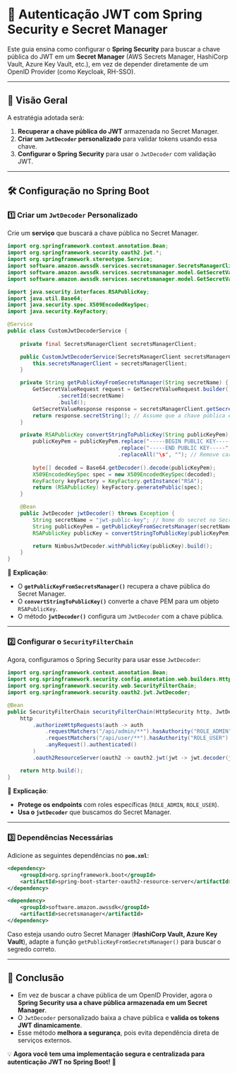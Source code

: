 # 🔐 Autenticação JWT com Spring Security e Secret Manager

Este guia ensina como configurar o **Spring Security** para buscar a chave pública do JWT em um **Secret Manager** (AWS Secrets Manager, HashiCorp Vault, Azure Key Vault, etc.), em vez de depender diretamente de um OpenID Provider (como Keycloak, RH-SSO).

---

## 📌 Visão Geral

A estratégia adotada será:
1. **Recuperar a chave pública do JWT** armazenada no Secret Manager.
2. **Criar um `JwtDecoder` personalizado** para validar tokens usando essa chave.
3. **Configurar o Spring Security** para usar o `JwtDecoder` com validação JWT.

---

## 🛠 Configuração no Spring Boot

### 1️⃣ Criar um `JwtDecoder` Personalizado

Crie um **serviço** que buscará a chave pública no Secret Manager.

```java
import org.springframework.context.annotation.Bean;
import org.springframework.security.oauth2.jwt.*;
import org.springframework.stereotype.Service;
import software.amazon.awssdk.services.secretsmanager.SecretsManagerClient;
import software.amazon.awssdk.services.secretsmanager.model.GetSecretValueRequest;
import software.amazon.awssdk.services.secretsmanager.model.GetSecretValueResponse;

import java.security.interfaces.RSAPublicKey;
import java.util.Base64;
import java.security.spec.X509EncodedKeySpec;
import java.security.KeyFactory;

@Service
public class CustomJwtDecoderService {
    
    private final SecretsManagerClient secretsManagerClient;

    public CustomJwtDecoderService(SecretsManagerClient secretsManagerClient) {
        this.secretsManagerClient = secretsManagerClient;
    }

    private String getPublicKeyFromSecretsManager(String secretName) {
        GetSecretValueRequest request = GetSecretValueRequest.builder()
                .secretId(secretName)
                .build();
        GetSecretValueResponse response = secretsManagerClient.getSecretValue(request);
        return response.secretString(); // Assume que a chave pública está armazenada como uma string JSON ou PEM
    }

    private RSAPublicKey convertStringToPublicKey(String publicKeyPem) throws Exception {
        publicKeyPem = publicKeyPem.replace("-----BEGIN PUBLIC KEY-----", "")
                                   .replace("-----END PUBLIC KEY-----", "")
                                   .replaceAll("\s", ""); // Remove caracteres inválidos
        
        byte[] decoded = Base64.getDecoder().decode(publicKeyPem);
        X509EncodedKeySpec spec = new X509EncodedKeySpec(decoded);
        KeyFactory keyFactory = KeyFactory.getInstance("RSA");
        return (RSAPublicKey) keyFactory.generatePublic(spec);
    }

    @Bean
    public JwtDecoder jwtDecoder() throws Exception {
        String secretName = "jwt-public-key"; // Nome do secret no Secrets Manager
        String publicKeyPem = getPublicKeyFromSecretsManager(secretName);
        RSAPublicKey publicKey = convertStringToPublicKey(publicKeyPem);

        return NimbusJwtDecoder.withPublicKey(publicKey).build();
    }
}
```

📌 **Explicação**:
- O **`getPublicKeyFromSecretsManager()`** recupera a chave pública do Secret Manager.
- O **`convertStringToPublicKey()`** converte a chave PEM para um objeto `RSAPublicKey`.
- O método **`jwtDecoder()`** configura um `JwtDecoder` com a chave pública.

---

### 2️⃣ Configurar o `SecurityFilterChain`

Agora, configuramos o Spring Security para usar esse `JwtDecoder`:

```java
import org.springframework.context.annotation.Bean;
import org.springframework.security.config.annotation.web.builders.HttpSecurity;
import org.springframework.security.web.SecurityFilterChain;
import org.springframework.security.oauth2.jwt.JwtDecoder;

@Bean
public SecurityFilterChain securityFilterChain(HttpSecurity http, JwtDecoder jwtDecoder) throws Exception {
    http
        .authorizeHttpRequests(auth -> auth
            .requestMatchers("/api/admin/**").hasAuthority("ROLE_ADMIN")
            .requestMatchers("/api/user/**").hasAuthority("ROLE_USER")
            .anyRequest().authenticated()
        )
        .oauth2ResourceServer(oauth2 -> oauth2.jwt(jwt -> jwt.decoder(jwtDecoder)));

    return http.build();
}
```

🔹 **Explicação**:
- **Protege os endpoints** com roles específicas (`ROLE_ADMIN`, `ROLE_USER`).
- **Usa o `jwtDecoder`** que buscamos do Secret Manager.

---

### 3️⃣ Dependências Necessárias

Adicione as seguintes dependências no **`pom.xml`**:

```xml
<dependency>
    <groupId>org.springframework.boot</groupId>
    <artifactId>spring-boot-starter-oauth2-resource-server</artifactId>
</dependency>

<dependency>
    <groupId>software.amazon.awssdk</groupId>
    <artifactId>secretsmanager</artifactId>
</dependency>
```

Caso esteja usando outro Secret Manager (**HashiCorp Vault, Azure Key Vault**), adapte a função `getPublicKeyFromSecretsManager()` para buscar o segredo correto.

---

## 🎯 Conclusão

- Em vez de buscar a chave pública de um OpenID Provider, agora o **Spring Security usa a chave pública armazenada em um Secret Manager**.
- O `JwtDecoder` personalizado baixa a chave pública e **valida os tokens JWT dinamicamente**.
- Esse método **melhora a segurança**, pois evita dependência direta de serviços externos.

💡 **Agora você tem uma implementação segura e centralizada para autenticação JWT no Spring Boot!** 🚀

